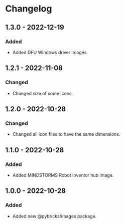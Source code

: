 # Changelog

<!-- refer to https://keepachangelog.com/en/1.0.0/ for guidance -->

## 1.3.0 - 2022-12-19

### Added
- Added DFU Windows driver images.

## 1.2.1 - 2022-11-08

### Changed
- Changed size of some icons.

## 1.2.0 - 2022-10-28

### Changed
- Changed all icon files to have the same dimensions.

## 1.1.0 - 2022-10-28

### Added
- Added MINDSTORMS Robot Inventor hub image.

## 1.0.0 - 2022-10-28

### Added
- Added new @pybricks/images package.
